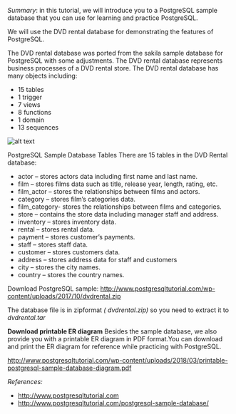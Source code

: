 _Summary_: in this tutorial, we will introduce you to a PostgreSQL sample database that you can use for learning and practice PostgreSQL.

We will use the DVD rental database for demonstrating the features of PostgreSQL.

The DVD rental database was ported from the sakila sample database for PostgreSQL with some adjustments. The DVD rental database represents business processes of a DVD rental store. The DVD rental database has many objects including:

+ 15 tables
+ 1 trigger
+ 7 views
+ 8 functions
+ 1 domain
+ 13 sequences

![alt text](http://www.postgresqltutorial.com/wp-content/uploads/2018/03/dvd-rental-sample-database-diagram.png)

PostgreSQL Sample Database Tables
There are 15 tables in the DVD Rental database:

+ actor – stores actors data including first name and last name.
+ film – stores films data such as title, release year, length, rating, etc.
+ film_actor – stores the relationships between films and actors.
+ category – stores film’s categories data.
+ film_category- stores the relationships between films and categories.
+ store – contains the store data including manager staff and address.
+ inventory – stores inventory data.
+ rental – stores rental data.
+ payment – stores customer’s payments.
+ staff – stores staff data.
+ customer – stores customers data.
+ address – stores address data for staff and customers
+ city – stores the city names.
+ country – stores the country names.

Download PostgreSQL sample: http://www.postgresqltutorial.com/wp-content/uploads/2017/10/dvdrental.zip

The database file is in zipformat _( dvdrental.zip)_ so you need to extract it to  _dvdrental.tar_

**Download printable ER diagram**
Besides the sample database, we also provide you with a printable ER diagram in PDF format.You can download and print the ER diagram for reference while practicing with PostgreSQL.

http://www.postgresqltutorial.com/wp-content/uploads/2018/03/printable-postgresql-sample-database-diagram.pdf

*References:*

- http://www.postgresqltutorial.com
- http://www.postgresqltutorial.com/postgresql-sample-database/
